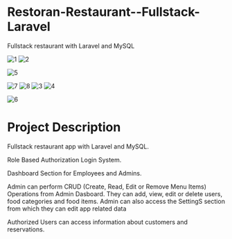 
# Restoran-Restaurant--Fullstack-Laravel
Fullstack restaurant with Laravel and MySQL

![1](https://github.com/Ahmedzyada12/Restoran-Restaurant---Fullstack-Laravel/assets/126186881/10f29d0c-c973-4b87-b9d2-852bf2ed6316)
![2](https://github.com/Ahmedzyada12/Restoran-Restaurant---Fullstack-Laravel/assets/126186881/d9deccf3-9144-409e-be76-22d34a890769)

![5](https://github.com/Ahmedzyada12/Restoran-Restaurant---Fullstack-Laravel/assets/126186881/d7e612e4-e195-4179-a8a0-a879dbd60731)

![7](https://github.com/Ahmedzyada12/Restoran-Restaurant---Fullstack-Laravel/assets/126186881/86423f6b-f27d-4e1e-9aec-c99a95fe8dc0)
![8](https://github.com/Ahmedzyada12/Restoran-Restaurant---Fullstack-Laravel/assets/126186881/e40416fc-9cbc-44ad-a6eb-aef0e5d62c85)
![3](https://github.com/Ahmedzyada12/Restoran-Restaurant---Fullstack-Laravel/assets/126186881/cba84d0a-e647-4982-840d-e4487f3c6ae4)
![4](https://github.com/Ahmedzyada12/Restoran-Restaurant---Fullstack-Laravel/assets/126186881/f2e9b162-f540-4ae6-ad9f-5a83b41bab2a)

![6](https://github.com/Ahmedzyada12/Restoran-Restaurant---Fullstack-Laravel/assets/126186881/7d459a33-84d4-419a-a4de-e10ec69b1010)

# Project Description
Fullstack restaurant app with Laravel and MySQL.

Role Based Authorization Login System.

Dashboard Section for Employees and Admins.

Admin  can perform CRUD (Create, Read, Edit or Remove Menu Items) Operations from Admin Dasboard. They can add, view, edit or delete users, food categories and food items. Admin  can also access the SettingS section from which they can edit app related data

Authorized Users can access information about customers and reservations. 

